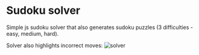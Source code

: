 # Sudoku solver
Simple js sudoku solver that also generates sudoku puzzles (3 difficulties - easy, medium, hard).

Solver also highlights incorrect moves:
![solver](screen.png)